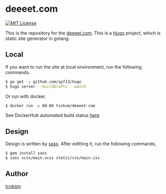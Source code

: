 deeeet.com
====

[![MIT License](http://img.shields.io/badge/license-MIT-blue.svg?style=flat-square)][license]

[license]: https://github.com/tcnksm/deeeet.com/blob/master/LICENSE

This is the repository for the [deeeet.com](http://deeeet.com/). This is a [Hugo](http://gohugo.io/) project, which is static site generator in golang.

## Local

If you want to run the site at local environment, run the following commands.

```bash
$ go get -v github.com/spf13/hugo
$ hugo server --buildDrafts --watch
```

Or run with docker.

```bash
$ docker run -p 80:80 tcnksm/deeeet-com
```

See DockerHub automated build status [here](https://registry.hub.docker.com/u/tcnksm/deeeet-com/).

## Design

Design is written by [sass](http://sass-lang.com/). After editting it, run the following commands,

```bash
$ gem install sass
$ sass scss/main.scss static/css/main.css
```

## Author

[tcnksm](https://github.com/tcnksm)
